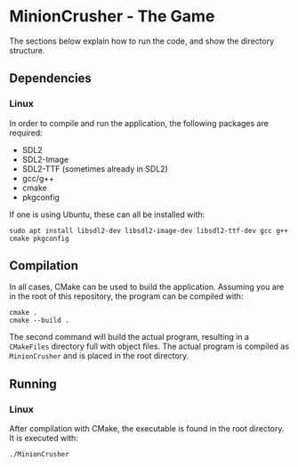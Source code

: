 # MinionCrusher - The Game
The sections below explain how to run the code, and show the directory structure.

## Dependencies
### Linux
In order to compile and run the application, the following packages are required:

- SDL2
- SDL2-Image
- SDL2-TTF (sometimes already in SDL2)
- gcc/g++
- cmake
- pkgconfig

If one is using Ubuntu, these can all be installed with:

```
sudo apt install libsdl2-dev libsdl2-image-dev libsdl2-ttf-dev gcc g++ cmake pkgconfig
```

## Compilation
In all cases, CMake can be used to build the application. Assuming you are in the root of this repository, the program can 
be compiled with:
```
cmake .
cmake --build .
```
The second command will build the actual program, resulting in a ```CMakeFiles``` directory full with object files. 
The actual program is compiled as ```MinionCrusher``` and is placed in the root directory.

## Running
### Linux
After compilation with CMake, the executable is found in the root directory. It is executed with:
```
./MinionCrusher
```
